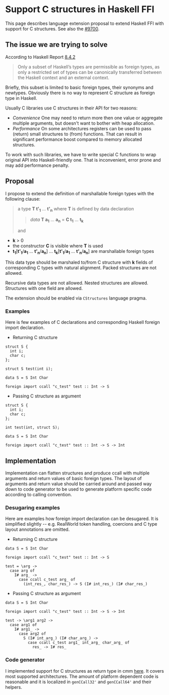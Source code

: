 # Support C structures in Haskell FFI



This page describes language extension proposal to extend Haskell FFI with support for C structures.
See also the [\#9700](https://gitlab.staging.haskell.org/ghc/ghc/issues/9700).


## The issue we are trying to solve



According to Haskell Report [
8.4.2](http://www.haskell.org/onlinereport/haskell2010/haskellch8.html#x15-1560008.4.2)


>
>
> Only a subset of Haskell’s types are permissible as foreign types, as only a restricted set of types can be canonically transferred between the Haskell context and an external context.
>
>


Briefly, this subset is limited to basic foreign types, their synonyms and newtypes. Obviously there is no way to represent C structure as foreign type in Haskell. 



Usually C libraries use C structures in their API for two reasons:


- *Convenience*
  One may need to return more then one value or aggregate multiple arguments, but doesn't want to bother with heap allocation.
- *Performance*
  On some architectures registers can be used to pass (return) small structures to (from) functions. That can result in significant performance boost compared to memory allocated structures.


To work with such libraries, we have to write special C functions to wrap original API into Haskell-friendly one. That is inconvenient, error prone and may add performance penalty.


## Proposal



I propose to extend the definition of marshallable foreign types with the following clause:


>
>
> a type **T t'<sub>1</sub>** ... **t'<sub>n</sub>** where **T** is defined by data declaration
>
>
> >
> >
> > *data* **T a<sub>1</sub>** ... **a<sub>n</sub>** = **C t<sub>1</sub>** ... **t<sub>k</sub>**
> >
> >
>
>
> and
>
>

- **k** \> 0
- the constructor **C** is visible where **T** is used
- **t<sub>1</sub>**\[**t'<sub>1</sub>**/**a<sub>1</sub>** ... **t'<sub>n</sub>**/**a<sub>n</sub>**\] ... **t<sub>k</sub>**\[**t'<sub>1</sub>**/**a<sub>1</sub>** ... **t'<sub>n</sub>**/**a<sub>n</sub>**\] are marshallable foreign types


This data type should be marshaled to/from C structure with **k** fields of corresponding C types with natural alignment. Packed structures are not allowed.



Recursive data types are not allowed.
Nested structures are allowed.
Structures with one field are allowed.



The extension should be enabled via `CStructures` language pragma.


### Examples



Here is few examples of C declarations and corresponding Haskell foreign import declaration. 


- Returning C structure

```wiki
struct S {
  int i;
  char c;
};

struct S test(int i);
```

```wiki
data S = S Int Char

foreign import ccall "c_test" test :: Int -> S
```

- Passing C structure as argument

```wiki
struct S {
  int i;
  char c;
};

int test(int, struct S);
```

```wiki
data S = S Int Char

foreign import ccall "c_test" test :: Int -> S -> Int
```

## Implementation



Implementation can flatten structures and produce ccall with multiple arguments and return values of basic foreign types. The layout of arguments and return value should be carried around and passed way down to code generator to be used to generate platform specific code according to calling convention.


### Desugaring examples



Here are examples how foreign import declaration can be desugared. It is simplified slightly --
e.g. RealWorld token handling, coercions and C type layout annotations are omitted.


- Returning C structure

```wiki
data S = S Int Char

foreign import ccall "c_test" test :: Int -> S
```

```wiki
test = \arg ->
  case arg of
    I# arg_ ->
      case ccall c_test arg_ of
        (int_res_, char_res_) -> S (I# int_res_) (I# char_res_)
```

- Passing C structure as argument

```wiki
data S = S Int Char

foreign import ccall "c_test" test :: Int -> S -> Int 
```

```wiki
test -> \arg1 arg2 ->
  case arg1 of
    I# arg1_ ->
      case arg2 of
        S (I# int_arg_) (I# char_arg_) ->
          case ccall c_test arg1_ int_arg_ char_arg_ of
            res_ -> I# res_
```

### Code generator



I implemented support for C structures as return type in cmm [
here](https://phabricator.haskell.org/D252). It covers most supported architectures. The amount of platform dependent code is reasonable and it is localized in `genCCall32'` and `genCCall64'` and their helpers.


